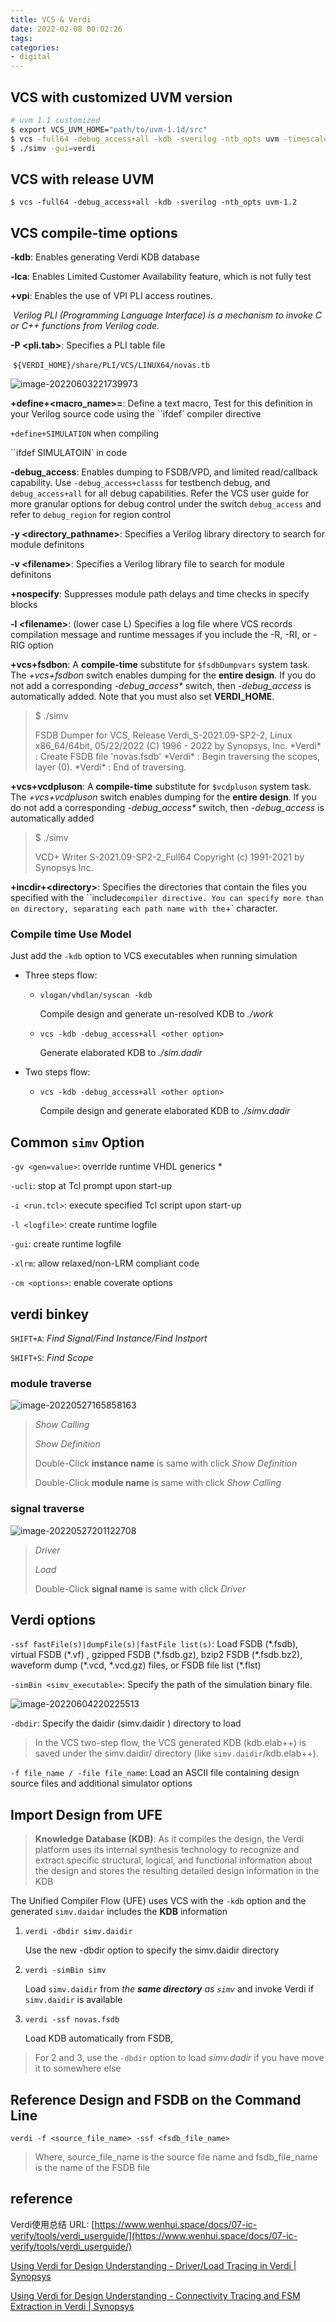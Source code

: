 ```yaml
---
title: VCS & Verdi 
date: 2022-02-08 00:02:26
tags:
categories:
- digital
---
```


## VCS with customized UVM version

```bash
# uvm 1.1 customized
$ export VCS_UVM_HOME="path/to/uvm-1.1d/src"
$ vcs -full64 -debug_access+all -kdb -sverilog -ntb_opts uvm -timescale=1ns/1ps -f filelist.f
$ ./simv -gui=verdi
```



## VCS with release UVM

```
$ vcs -full64 -debug_access+all -kdb -sverilog -ntb_opts uvm-1.2
```



## VCS compile-time options

**-kdb**: Enables generating Verdi KDB database

**-lca**: Enables Limited Customer Availability feature, which is not fully test

**+vpi**: Enables the use of VPI PLI access routines. 

​	*Verilog PLI (Programming Language Interface) is a mechanism to invoke C or C++ functions from Verilog code.*

**-P <pli.tab>**: Specifies a PLI table file

​	`${VERDI_HOME}/share/PLI/VCS/LINUX64/novas.tb`

![image-20220603221739973](vcs-verdi/image-20220603221739973.png)

**+define+<macro_name>=<value>**: Define a text macro, Test for this definition in your Verilog source code using the ``ifdef`  compiler directive

`+define+SIMULATION` when compiling	

``ifdef SIMULATOIN` in code

**-debug_access**: Enables dumping to FSDB/VPD, and limited read/callback capability. Use `-debug_access+classs` for testbench debug, and `debug_access+all` for all debug capabilities. Refer the VCS user guide for more granular options for debug control under the switch `debug_access` and refer to `debug_region` for region control

**-y <directory_pathname>**: Specifies a Verilog library directory to search for module definitons

**-v \<filename\>**: Specifies a Verilog library file to search for module definitons

**+nospecify**: Suppresses module path delays and time checks in specify blocks

**-l \<filename\>**: (lower case L) Specifies a log file where VCS records compilation message and runtime messages if you include the -R, -RI, or -RIG option

**+vcs+fsdbon**:  A **compile-time** substitute for `$fsdbDumpvars` system task. The *+vcs+fsdbon*  switch enables dumping for the **entire design**. If you do not add a corresponding *-debug_access\** switch, then *-debug_access* is automatically  added.  Note that you must also set **VERDI_HOME**.

> $ ./simv
>
> FSDB Dumper for VCS, Release Verdi_S-2021.09-SP2-2, Linux x86_64/64bit, 05/22/2022
> (C) 1996 - 2022 by Synopsys, Inc.
> \*Verdi\* : Create FSDB file 'novas.fsdb'
> \*Verdi\* : Begin traversing the scopes, layer (0).
> \*Verdi\* : End of traversing.

**+vcs+vcdpluson**: A **compile-time** substitute for `$vcdpluson` system task. The *+vcs+vcdpluson* switch enables dumping for the **entire design**. If you do not add a corresponding *-debug_access\** switch, then *-debug_access* is automatically added

> $ ./simv
>
> VCD+ Writer S-2021.09-SP2-2_Full64 Copyright (c) 1991-2021 by Synopsys Inc.

**+incdir+\<directory\>**: Specifies the directories that contain the files you specified with the ``include` compiler directive. You can specify more than on directory, separating each path name with the `+` character.



### Compile time Use Model

Just add the `-kdb` option to VCS executables when running simulation

- Three steps flow:

  - `vlogan/vhdlan/syscan -kdb`

    Compile design and generate un-resolved KDB to *./work*

  - `vcs -kdb -debug_access+all <other option>`

    Generate elaborated KDB to *./sim.dadir*

- Two steps flow:

  - `vcs -kdb -debug_access+all <other option>`

    Compile design and generate elaborated KDB to *./simv.dadir*



## Common `simv` Option

`-gv <gen=value>`:  override runtime VHDL generics *

`-ucli`: stop at Tcl prompt upon start-up

`-i <run.tcl>`: execute specified Tcl script upon start-up

`-l <logfile>`: create runtime logfile

`-gui`: create runtime logfile

`-xlrm`: allow relaxed/non-LRM compliant code

`-cm <options>`: enable coverate options



## verdi binkey

`SHIFT+A`: *Find Signal/Find Instance/Find Instport*

`SHIFT+S`: *Find Scope*

### module traverse

![image-20220527165858163](vcs-verdi/image-20220527165858163.png)

> *Show Calling*
>
> *Show Definition*
>
> Double-Click **instance name**  is same with click *Show Definition*
>
> Double-Click **module name** is same with click *Show Calling*

### signal traverse

![image-20220527201122708](vcs-verdi/image-20220527201122708.png)

> *Driver*
>
> *Load*
>
> Double-Click **signal name** is same with click *Driver*

## Verdi options

`-ssf fastFile(s)|dumpFile(s)|fastFile list(s)`: Load FSDB (\*.fsdb), virtual FSDB (\*.vf) , gzipped FSDB (\*.fsdb.gz), bzip2 FSDB (\*.fsdb.bz2), waveform dump (\*.vcd, \*.vcd.gz) files, or FSDB file list (\*.flst)

`-simBin <simv_executable>`: Specify the path of the simulation binary file.

![image-20220604220225513](vcs-verdi/image-20220604220225513.png)

`-dbdir`: Specify the daidir (simv.daidir ) directory to load

> In the VCS two-step flow, the VCS generated KDB (kdb.elab++) is saved under the simv.daidir/ directory (like `simv.daidir`/kdb.elab++).

`-f file_name / -file file_name`: Load an ASCII file containing design source files and additional simulator options

## Import Design from UFE

> **Knowledge Database (KDB)**: As it compiles the design, the Verdi platform uses its internal synthesis technology to recognize and extract specific structural, logical, and functional information about the design and stores the resulting detailed design information in the KDB

The Unified Compiler Flow (UFE) uses VCS with the `-kdb` option and the generated `simv.daidar` includes the **KDB** information

1. `verdi -dbdir simv.daidir`

   Use the new -dbdir option to specify the simv.daidir directory

2. `verdi -simBin simv`

   Load `simv.daidir` from *the **same directory** as `simv`* and invoke Verdi if `simv.daidir` is available

3. `verdi -ssf novas.fsdb`

   Load KDB automatically from FSDB,

> For 2 and 3, use the `-dbdir` option to load *simv.dadir* if you have move it to somewhere else



## Reference Design and FSDB on the Command Line

```
verdi -f <source_file_name> -ssf <fsdb_file_name>
```

> Where, source_file_name is the source file name and fsdb_file_name is the name of the FSDB file

## reference

Verdi使用总结 URL: [https://www.wenhui.space/docs/07-ic-verify/tools/verdi_userguide/](https://www.wenhui.space/docs/07-ic-verify/tools/verdi_userguide/)

[Using Verdi for Design Understanding - Driver/Load Tracing in Verdi | Synopsys](https://www.youtube.com/watch?v=cFHKjDzoPyY&ab_channel=Synopsys)

[Using Verdi for Design Understanding - Connectivity Tracing and FSM Extraction in Verdi | Synopsys](https://www.youtube.com/watch?v=yjs7R5UWOEw&ab_channel=Synopsys)

